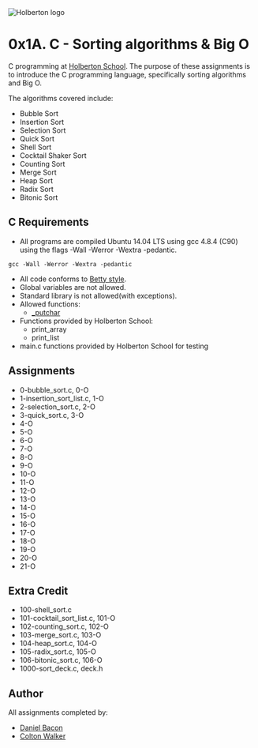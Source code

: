 <img src="https://www.holbertonschool.com/assets/holberton-logo-1cc451260ca3cd297def53f2250a9794810667c7ca7b5fa5879a569a457bf16f.png" alt="Holberton logo">

0x1A. C - Sorting algorithms & Big O
====================================
C programming at [Holberton School](https://www.holbertonschool.com). The purpose of these assignments is to introduce the C programming language, specifically sorting algorithms and Big O.

The algorithms covered include:
* Bubble Sort
* Insertion Sort
* Selection Sort
* Quick Sort
* Shell Sort
* Cocktail Shaker Sort
* Counting Sort
* Merge Sort
* Heap Sort
* Radix Sort
* Bitonic Sort

C Requirements
--------------
* All programs are compiled Ubuntu 14.04 LTS using gcc 4.8.4 (C90) using the flags -Wall -Werror -Wextra -pedantic.
```
gcc -Wall -Werror -Wextra -pedantic
```

* All code conforms to [Betty style](https://github.com/holbertonschool/Betty).
* Global variables are not allowed.
* Standard library is not allowed(with exceptions).
* Allowed functions:
  * [_putchar](https://github.com/holbertonschool/_putchar.c/blob/master/_putchar.c)
* Functions provided by Holberton School:
  * print_array
  * print_list
* main.c functions provided by Holberton School for testing

Assignments
-----------
* 0-bubble_sort.c, 0-O
* 1-insertion_sort_list.c, 1-O
* 2-selection_sort.c, 2-O
* 3-quick_sort.c, 3-O
* 4-O
* 5-O
* 6-O
* 7-O
* 8-O
* 9-O
* 10-O
* 11-O
* 12-O
* 13-O
* 14-O
* 15-O
* 16-O
* 17-O
* 18-O
* 19-O
* 20-O
* 21-O

Extra Credit
------------
* 100-shell_sort.c
* 101-cocktail_sort_list.c, 101-O
* 102-counting_sort.c, 102-O
* 103-merge_sort.c, 103-O
* 104-heap_sort.c, 104-O
* 105-radix_sort.c, 105-O
* 106-bitonic_sort.c, 106-O
* 1000-sort_deck.c, deck.h

Author
------
All assignments completed by:
* [Daniel Bacon](https://github.com/dfbacon)
* [Colton Walker](https://github.com/Cwalker924)
